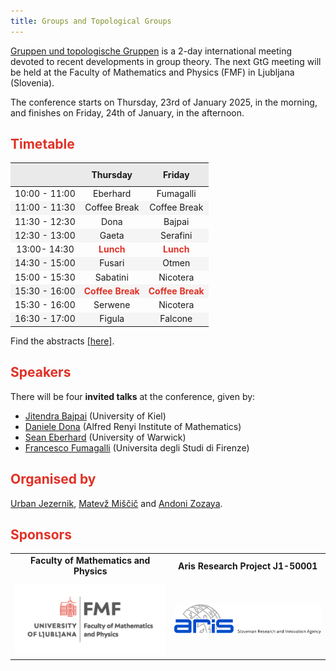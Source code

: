 ```yaml
---
title: Groups and Topological Groups
---
```


<!-- Intro box -->
<div>
  <p><a href="https://www.gtgconference.eu/index.php" target="_blank">Gruppen und topologische Gruppen</a> is a 2-day international meeting devoted to recent developments in group theory. The next GtG meeting will be held at the Faculty of Mathematics and Physics (FMF) in Ljubljana (Slovenia).</p>
  <p>The conference starts on Thursday, 23rd of January 2025, in the morning, and finishes on Friday, 24th of January, in the afternoon.</p>
</div>

## <span style="color: #E03127;">Timetable</span>

  <table style="width: 100%; border-collapse: collapse; text-align: center;">
    <thead>
      <tr style="background-color: #EAEAEA;">
        <th style="padding: 10px;"></th>
        <th style="padding: 10px;">Thursday </th>
        <th style="padding: 10px;">Friday </th>
      </tr>
    </thead>
    <tbody>
      <tr>
        <td>10:00 - 11:00</td>
        <td> Eberhard </td>
        <td> Fumagalli </td>
      </tr>
      <tr style="background-color: #F5F5F5;">
        <td>11:00 - 11:30</td>
    <td class="break">Coffee Break</td>
         <td class="break">Coffee Break</td>
      </tr>
      <tr>
        <td>11:30 - 12:30</td>
        <td> Dona </td>
        <td> Bajpai </td>
      </tr>
      <tr style="background-color: #F5F5F5;">
        <td>12:30 - 13:00</td>
        <td> Gaeta </td>
        <td>Serafini </td>
      </tr>
      <tr>
        <td>13:00- 14:30</td>
    <td style="color: #E03127; font-weight: bold;">Lunch </td>
        <td style="color: #E03127; font-weight: bold;">Lunch</td>
      </tr>
      <tr style="background-color: #F5F5F5;">
        <td>14:30 - 15:00</td>
    <td> Fusari </td>
        <td> Otmen </td>
      </tr>
      <tr>
        <td>15:00 - 15:30 </td>
        <td> Sabatini </td>
        <td> Nicotera </td>
      </tr>
      <tr style="background-color: #F5F5F5;">
        <td>15:30 - 16:00</td>
         <td style="color: #E03127; font-weight: bold;">Coffee Break</td> 
         <td style="color: #E03127; font-weight: bold;">Coffee Break</td>
      </tr>
      <tr>
        <td>15:30 - 16:00</td>
        <td> Serwene </td>
        <td> Nicotera </td>
      </tr>
      <tr style="background-color: #F5F5F5;">
        <td>16:30 - 17:00</td>
        <td> Figula </td>
        <td> Falcone </td>
      </tr>
    </tbody>
  </table>

<!-- Abstracts link -->
<p> Find the abstracts <a href="abstracts.pdf" target="_blank">[here]</a>.</p>

## <span style="color: #E03127;">Speakers</span>

There will be four **invited talks** at the conference, given by:
- [Jitendra Bajpai](https://user.math.uni-kiel.de/%7Ejitendra/) (University of Kiel)
- [Daniele Dona](https://sites.google.com/view/danieledona/) (Alfred Renyi Institute of Mathematics)
- [Sean Eberhard](https://warwick.ac.uk/fac/sci/maths/people/staff/Eberhard) (University of Warwick)
- [Francesco Fumagalli](https://sites.google.com/unifi.it/fumagalli/) (Universita degli Studi di Firenze)

## <span style="color: #E03127;">Organised by</span>

[Urban Jezernik](https://sites.google.com/site/urbanjezernik/), [Matevž Miščič](https://sites.google.com/view/matevzmiscic) and [Andoni Zozaya](https://sites.google.com/view/andonizozaya/orrialdea).

## <span style="color: #E03127;">Sponsors</span>

<div class="scrollwrapper">
<table style="width: 100%; text-align: center; margin: 0 auto;">
  <tr>
    <td style="padding-bottom: 10px;"><strong>Faculty of Mathematics and Physics</strong></td>
    <td style="padding-bottom: 10px;"><strong>Aris Research Project J1-50001</strong></td>
  </tr>
  <tr>
    <td><img src="fmf.jpg" alt="FMF Logo" style="width: 300px; height: auto;"></td>
    <td><img src="aris.jpg" alt="Aris Logo" style="width: 300px; height: auto;"></td>
  </tr>
</table>
</div>
